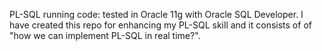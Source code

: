 PL-SQL running code: tested in Oracle 11g with Oracle SQL Developer. I have created this repo for enhancing my PL-SQL skill and it consists of
of "how we can implement PL-SQL in real time?".
